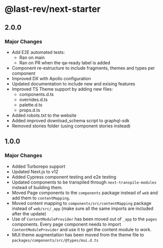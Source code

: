 # @last-rev/next-starter

## 2.0.0

### Major Changes

- Add E2E automated tests: 
    - Ran on main 
    - Ran on PR when the qa-ready label is added
- Component re-estructure to include fragments, themes and types per component
- Improved DX with Apollo configuration
- Updated documentation to include new and exising features
- Improved TS Theme support by adding new files: 
    - components.d.ts
    - overrides.d.ts
    - palette.d.ts
    - props.d.ts
- Added robots.txt to the website
- Added improved download_schema script to graphql-sdk
- Removed stories folder (using component stories instead)


## 1.0.0

### Major Changes

- Added Turborepo support
- Updated Next.js to v12
- Added Cypress component testing and e2e testing
- Updated components to be transpiled through `next-transpile-modules` instead of building them.
- Moved Page components to the `components` package instead of `web` and add them to `contentMapping`.
- Moved content mapping to `components/src/contentMapping` package instead of `web/src/_app` (make sure all the same imports are included after the update)
- Use of `ContentModuleProvider` has been moved out of `_app` to the `pages` components. Every page component needs to import `ContentModuleProvider` and use it to get the content module to work.
- MUI theme augmentation has been moved from the theme file to `packages/components/src/@types/mui.d.ts`

